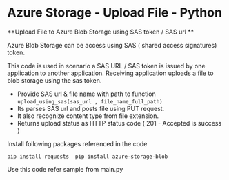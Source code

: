 # Azure Storage - Upload File - Python

**Upload File to Azure Blob Storage using SAS token / SAS url **

Azure Blob Storage can be access using SAS ( shared access signatures) token. 

This code is used in scenario a SAS URL / SAS token is issued by one application to another application.
Receiving application uploads a file to blob storage using the sas token.

- Provide SAS url & file name with path to function `upload_using_sas(sas_url , file_name_full_path)`
- Its parses SAS url and posts file using PUT request. 
- It also recognize content type from file extension.
- Returns upload status as HTTP status code ( 201 - Accepted is success )

Install following packages referenced in the code 

`
pip install requests 
pip install azure-storage-blob 
`

Use this code refer sample from main.py 



